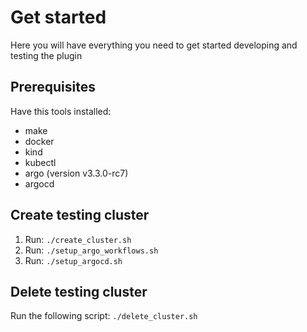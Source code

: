 # Get started

Here you will have everything you need to get started developing and testing the plugin

## Prerequisites

Have this tools installed:

- make
- docker
- kind
- kubectl
- argo (version v3.3.0-rc7)
- argocd

## Create testing cluster

1. Run: `./create_cluster.sh`
2. Run: `./setup_argo_workflows.sh`
3. Run: `./setup_argocd.sh`

## Delete testing cluster

Run the following script: `./delete_cluster.sh`
